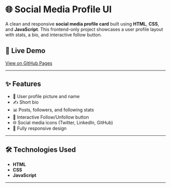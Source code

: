 # 🌐 Social Media Profile UI

A clean and responsive **social media profile card** built using **HTML**, **CSS**, and **JavaScript**. This frontend-only project showcases a user profile layout with stats, a bio, and interactive follow button.


## 🚀 Live Demo

[View on GitHub Pages](https://yourusername.github.io/social-media-profile-ui/)  
<!-- Replace with your actual GitHub Pages link -->

---

## ✨ Features

- 👤 User profile picture and name
- ✍️ Short bio
- 📊 Posts, followers, and following stats
- 🔘 Interactive Follow/Unfollow button
- 🌐 Social media icons (Twitter, LinkedIn, GitHub)
- 📱 Fully responsive design

---

## 🛠️ Technologies Used

- **HTML**
- **CSS**
- **JavaScript**

---

